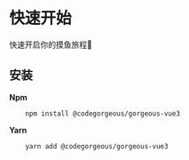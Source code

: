 # 快速开始

快速开启你的摸鱼旅程🦑

## 安装

**Npm**
```shell
    npm install @codegorgeous/gorgeous-vue3
```

**Yarn**
```shell
    yarn add @codegorgeous/gorgeous-vue3
```